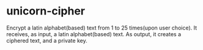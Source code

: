 # unicorn-cipher
Encrypt a latin alphabet(based) text from 1 to 25 times(upon user choice). It receives, as input, a latin alphabet(based) text. As output, it creates a ciphered text, and a private key.
